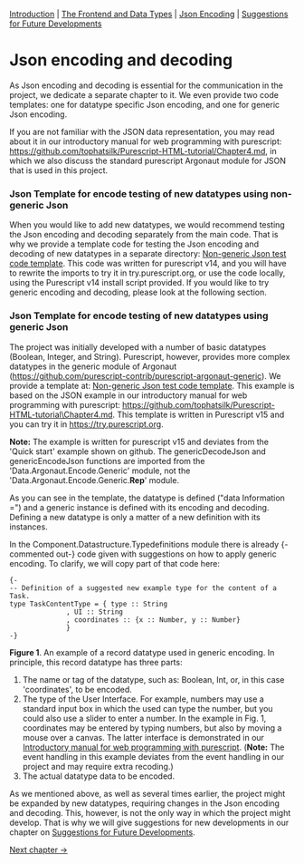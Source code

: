 [Introduction](./Introduction.md) |  [The Frontend and Data Types](./Datatypes.md)  |  [Json Encoding](./JsonEncoding.md)  |  [Suggestions for Future Developments](./FutureDevelopments.md)

# Json encoding and decoding
As Json encoding and decoding is essential for the communication in the project, we dedicate a separate chapter to it. We even provide two code templates: one for datatype specific Json encoding, and one for generic Json encoding.

If you are not familiar with the JSON data representation, you may read about it in our introductory manual for web programming with purescript: https://github.com/tophatsilk/Purescript-HTML-tutorial/Chapter4.md, in which we also discuss the standard purescript Argonaut module for JSON that is used in this project.

### Json Template for encode testing of new datatypes using non-generic Json
When you would like to add new datatypes, we would recommend testing the Json encoding and decoding separately from the main code. That is why we provide a template code for testing the Json encoding and decoding of new datatypes in a separate directory:
[Non-generic Json test code template](./Code/GenericJsonTemplate/Main.purs).
This code was written for purescript v14, and you will have to rewrite the imports to try it in  try.purescript.org, or use the code locally, using the Purescript v14 install script provided. If you would like to try generic encoding and decoding, please look at the following section.

### Json Template for encode testing of new datatypes using generic Json
The project was initially developed with a number of basic datatypes (Boolean, Integer, and String). Purescript, however, provides more complex datatypes in the generic module of Argonaut (https://github.com/purescript-contrib/purescript-argonaut-generic). We provide a template at: [Non-generic Json test code template](./Code/GenericJsonTemplate/Main.purs). This example is based on the JSON example in our introductory manual for web programming with purescript: https://github.com/tophatsilk/Purescript-HTML-tutorial\Chapter4.md. This template is written in Purescript v15 and you can try it in https://try.purescript.org.

**Note:** The example is written for purescript v15 and deviates from the  'Quick start' example shown on github. The genericDecodeJson and genericEncodeJson functions are imported from the 'Data.Argonaut.Encode.Generic' module, not the 'Data.Argonaut.Encode.Generic.__Rep__' module.

As you can see in the template, the datatype is defined ("data Information =") and a generic instance is defined with its encoding and decoding. Defining a new datatype is only a matter of a new definition with its instances.

In the Component.Datastructure.Typedefinitions module there is already {-commented out-} code given with suggestions on how to apply generic encoding. To clarify, we will copy part of that code here:
```
{-
-- Definition of a suggested new example type for the content of a Task.
type TaskContentType = { type :: String 
              , UI :: String
              , coordinates :: {x :: Number, y :: Number}
              }
-}
```
**Figure 1**. An example of a record datatype used in generic encoding.
In principle, this record datatype has three parts:
1. The name or tag of the datatype, such as: Boolean, Int, or, in this case 'coordinates', to be encoded.
2. The type of the User Interface. For example, numbers may use a standard input box in which the used can type the number, but you could also use a slider to enter a number. In the example in Fig. 1, coordinates may be entered by typing numbers, but also by moving a mouse over a canvas. The latter interface is demonstrated in our [Introductory manual for web programming with purescript](https://github.com/tophatsilk/Purescript-HTML-tutorial/blob/main/Chapter5.md). (**Note:** The event handling in this example deviates from the event handling in our project and may require extra recoding.)
3. The actual datatype data to be encoded.


As we mentioned above, as well as several times earlier, the project might be expanded by new datatypes, requiring changes in the Json encoding and decoding. This, however, is not the only way in which the project might develop. That is why we will give suggestions for new developments in our chapter on [Suggestions for Future Developments](./FutureDevelopments.md).

[Next chapter ->](./FutureDevelopments.md)
